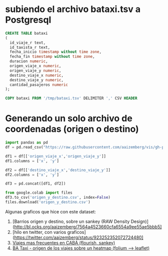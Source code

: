 # subiendo el archivo bataxi.tsv a Postgresql

```SQL
CREATE TABLE bataxi
(
  id_viaje_r text,
  id_taxista_r text,
  fecha_inicio timestamp without time zone,
  fecha_fin timestamp without time zone,
  duracion numeric,
  origen_viaje_x numeric,
  origen_viaje_y numeric,
  destino_viaje_x numeric,
  destino_viaje_y numeric,
  cantidad_pasajeros numeric
);

COPY bataxi FROM '/tmp/bataxi.tsv' DELIMITER ',' CSV HEADER
```

# Generando un solo archivo de coordenadas (origen o destino)

```python
import pandas as pd
df = pd.read_csv("https://raw.githubusercontent.com/aaizemberg/vis/gh-pages/bataxi/bataxi.csv")

df1 = df[['origen_viaje_x','origen_viaje_y']]
df1.columns = ['x', 'y']

df2 = df[['destino_viaje_x','destino_viaje_y']]
df2.columns = ['x', 'y']

df3 = pd.concat([df1, df2])

from google.colab import files
df3.to_csv('origen_y_destino.csv', index=False)
files.download('origen_y_destino.csv')
```

Algunas graficos que hice con este dataset:

1. [Barrios origen y destino, sobre un sankey (RAW Density Design)](http://bl.ocks.org/aaizemberg/7564a4523660cfa6554a9ee55ae5bbb5]
2. [hilo en twitter, con varios graficos](https://twitter.com/aaizemberg/status/923252352072724480]
3. [Viajes mas frecuentes en CABA (flourish, sankey)](https://bl.ocks.org/aaizemberg/raw/dfd9400061c3c4d03bb451002f0b4a72/)
4. [BA Taxi - origen de los viajes sobre un heatmap (folium --> leaflet)](https://bl.ocks.org/aaizemberg/d46575c97b3a3689745f9eb2ea3466dd)
